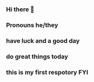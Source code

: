 ### Hi there 👋 
### Pronouns he/they
### have luck and a good day
### do great things today
### this is my first respotory FYI
